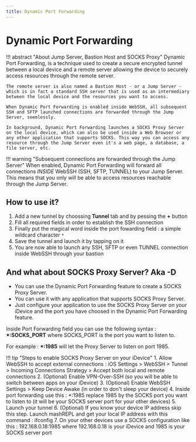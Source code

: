 ```yaml
---
title: Dynamic Port Forwarding
---
```


# Dynamic Port Forwarding
!!! abstract "About Jump Server, Bastion Host and SOCKS Proxy"
    Dynamic Port Forwarding, is a technique used to create a secure encrypted tunnel between a local device and a remote server allowing the device to securely access resources through the remote server.

    The remote server is also named a Bastion Host - or a Jump Server - which is in fact a standard SSH server that is used as an intermediary between the local device and the resources you want to access.

    When Dynamic Port Forwarding is enabled inside WebSSH, all subsequent SSH and SFTP launched connections are forwarded through the Jump Server, seemlessly.

    In background, Dynamic Port Forwarding launches a SOCKS Proxy Server on the local device, which can also be used inside a Web Browser or any other application that supports SOCKS. This way you can access any resource through the Jump Server even it's a web page, a database, a file server, etc.

!!! warning "Subsequent connections are forwarded through the Jump Server"
    When enabled, Dynamic Port Forwarding will forward all connections *INSIDE* WebSSH (SSH, SFTP, TUNNEL) to your Jump Server. This means that you only will be able to access resources reachable through the Jump Server.

## How to use it?
1. Add a new tunnel by choossing **Tunnel** tab and by pessing the **+** button
2. Fill all required fields in order to establish the SSH connection
3. Finally put the magical word inside the port fowarding field : a simple wildcard character <code>*</code>
4. Save the tunnel and launch it by tapping on it
5. You are now able to launch any SSH, SFTP or even TUNNEL connection inside WebSSH through your bastion

## And what about SOCKS Proxy Server? Aka -D
* You can use the Dynamic Port Forwarding feature to create a SOCKS Proxy Server. 
* You can use it with any application that supports SOCKS Proxy Server.
* Just configure your application to use the SOCKS Proxy Server on your iDevice and the port you have choosed in the Dynamic Port Forwarding feature.

Inside Port Forwarding field you can use the following syntax : **\*:SOCKS_PORT** where SOCKS_PORT is the port you want to listen to. 

For example : **\*:1985** will let the Proxy Server to listen on port 1985.

!!! tip "Steps to enable SOCKS Proxy Server on your iDevice"
    1. Allow WebSSH to accept external connections : iOS Settings > WebSSH > Tunnel > Incoming Connections Strategy > Accept both local and remote connections
    2. (Optional) Enable VPN-Over-SSH (so you will be able to switch between apps on your iDevice)
    3. (Optional) Enable WebSSH Settings > Keep Device Awake (in order to don't sleep your device)
    4. Inside port forwarding use this : *:1985 replace 1985 by the SOCKS port you want to listen to (it will be your SOCKS server port for your other devices)
    5. Launch your tunnel
    6. (Optional) If you know your device IP address skip this step. Launch mashREPL and get your local IP address with this command : ifconfig
    7. On your other devices use a SOCKS configuration like this : 192.168.0.18:1985 where 192.168.0.18 is your iDevice and 1985 is your SOCKS server port